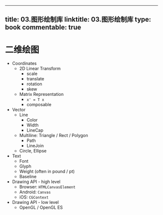 
---
title: 03.图形绘制库
linktitle: 03.图形绘制库
type: book
commentable: true
---

# 二维绘图

- Coordinates
  - 2D Linear Transform
    - scale
    - translate
    - rotation
    - skew
  - Matrix Representation
    - `x' = T x`
    - composable
- Vector
  - Line
    - Color
    - Width
    - LineCap
  - Multiline: Triangle / Rect / Polygon
    - Path
    - LineJoin
  - Circle, Ellipse
- Text
  - Font
  - Glyph
  - Weight (often in pound / pt)
  - Baseline
- Drawing API - high level
  - Browser: `HTMLCanvasElement`
  - Android: `Canvas`
  - iOS: `CGContext`
- Drawing API - low level
  - OpenGL / OpenGL ES

    